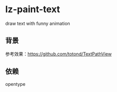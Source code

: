 # lz-paint-text
draw text with funny animation

## 背景
参考效果：https://github.com/totond/TextPathView


## 依赖
opentype
